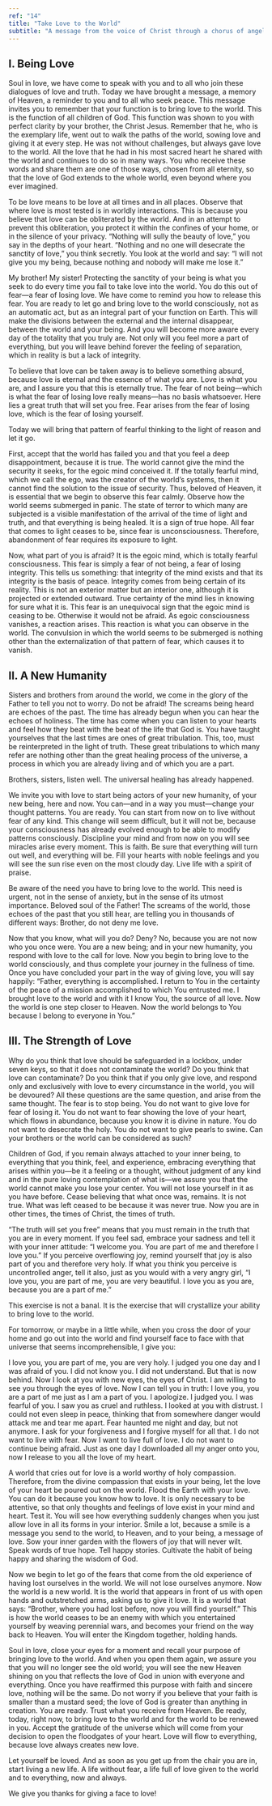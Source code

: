 ```yaml
---
ref: "14"
title: "Take Love to the World"
subtitle: "A message from the voice of Christ through a chorus of angels in the presence of the Archangel Raphael and the Archangel Gabriel"
---
```


## I. Being Love

Soul in love, we have come to speak with you and to all who join these
dialogues of love and truth. Today we have brought a message, a memory of
Heaven, a reminder to you and to all who seek peace. This message invites you
to remember that your function is to bring love to the world. This is the
function of all children of God. This function was shown to you with perfect
clarity by your brother, the Christ Jesus. Remember that he, who is the
exemplary life, went out to walk the paths of the world, sowing love and giving
it at every step. He was not without challenges, but always gave love to the
world. All the love that he had in his most sacred heart he shared with the
world and continues to do so in many ways. You who receive these words and
share them are one of those ways, chosen from all eternity, so that the love of
God extends to the whole world, even beyond where you ever imagined.

To be love means to be love at all times and in all places. Observe that where
love is most tested is in worldly interactions. This is because you believe
that love can be obliterated by the world. And in an attempt to prevent this
obliteration, you protect it within the confines of your home, or in the
silence of your privacy. “Nothing will sully the beauty of love,” you say in
the depths of your heart. “Nothing and no one will desecrate the sanctity of
love,” you think secretly. You look at the world and say: “I will not give you
my being, because nothing and nobody will make me lose it.”

My brother! My sister! Protecting the sanctity of your being is what you seek
to do every time you fail to take love into the world. You do this out of
fear—a fear of losing love. We have come to remind you how to release this
fear. You are ready to let go and bring love to the world consciously, not as
an automatic act, but as an integral part of your function on Earth. This
will make the divisions between the external and the internal disappear,
between the world and your being. And you will become more aware every day of
the totality that you truly are. Not only will you feel more a part of
everything, but you will leave behind forever the feeling of separation, which
in reality is but a lack of integrity.

To believe that love can be taken away is to believe something absurd, because
love is eternal and the essence of what you are. Love is what you are, and I
assure you that this is eternally true. The fear of not being—which is what the
fear of losing love really means—has no basis whatsoever. Here lies a great
truth that will set you free. Fear arises from the fear of losing love, which
is the fear of losing yourself.

Today we will bring that pattern of fearful thinking to the light of reason and
let it go.

First, accept that the world has failed you and that you feel a deep
disappointment, because it is true. The world cannot give the mind the security
it seeks, for the egoic mind conceived it. If the totally fearful mind, which
we call the ego, was the creator of the world’s systems, then it cannot find
the solution to the issue of security. Thus, beloved of Heaven, it is essential
that we begin to observe this fear calmly. Observe how the world seems
submerged in panic. The state of terror to which many are subjected is a
visible manifestation of the arrival of the time of light and truth, and that
everything is being healed. It is a sign of true hope. All fear that comes to
light ceases to be, since fear is unconsciousness. Therefore, abandonment of
fear requires its exposure to light.

Now, what part of you is afraid? It is the egoic mind, which is totally fearful
consciousness. This fear is simply a fear of not being, a fear of losing
integrity. This tells us something: that integrity of the mind exists and that
its integrity is the basis of peace. Integrity comes from being certain of its
reality. This is not an exterior matter but an interior one, although it is
projected or extended outward. True certainty of the mind lies in knowing for
sure what it is. This fear is an unequivocal sign that the egoic mind is
ceasing to be. Otherwise it would not be afraid. As egoic consciousness
vanishes, a reaction arises. This reaction is what you can observe in the
world. The convulsion in which the world seems to be submerged is nothing other
than the externalization of that pattern of fear, which causes it to vanish.

## II. A New Humanity

Sisters and brothers from around the world, we come in the glory of the Father
to tell you not to worry. Do not be afraid! The screams being heard are echoes
of the past.  The time has already begun when you can hear the echoes of
holiness. The time has come when you can listen to your hearts and feel how
they beat with the beat of the life that God is. You have taught yourselves
that the last times are ones of great tribulation. This, too, must be
reinterpreted in the light of truth. These great tribulations to which many
refer are nothing other than the great healing process of the universe, a
process in which you are already living and of which you are a part.

Brothers, sisters, listen well. The universal healing has already happened.

We invite you with love to start being actors of your new humanity, of your new
being, here and now. You can—and in a way you must—change your thought
patterns. You are ready. You can start from now on to live without fear of any
kind. This change will seem difficult, but it will not be, because your
consciousness has already evolved enough to be able to modify patterns
consciously. Discipline your mind and from now on you will see miracles arise
every moment. This is faith. Be sure that everything will turn out well, and
everything will be. Fill your hearts with noble feelings and you will see the
sun rise even on the most cloudy day. Live life with a spirit of praise.

Be aware of the need you have to bring love to the world. This need is urgent,
not in the sense of anxiety, but in the sense of its utmost importance. Beloved
soul of the Father! The screams of the world, those echoes of the past that you
still hear, are telling you in thousands of different ways: Brother, do not
deny me love.

Now that you know, what will you do? Deny? No, because you are not now who you
once were. You are a new being; and in your new humanity, you respond with love
to the call for love. Now you begin to bring love to the world consciously, and
thus complete your journey in the fullness of time. Once you have concluded
your part in the way of giving love, you will say happily: “Father, everything
is accomplished. I return to You in the certainty of the peace of a mission
accomplished to which You entrusted me. I brought love to the world and with it
I know You, the source of all love. Now the world is one step closer to Heaven.
Now the world belongs to You because I belong to everyone in You.”

## III. The Strength of Love

Why do you think that love should be safeguarded in a lockbox, under seven
keys, so that it does not contaminate the world? Do you think that love can
contaminate? Do you think that if you only give love, and respond only and
exclusively with love to every circumstance in the world, you will be devoured?
All these questions are the same question, and arise from the same thought. The
fear is to stop being. You do not want to give love for fear of losing it. You
do not want to fear showing the love of your heart, which flows in abundance,
because you know it is divine in nature. You do not want to desecrate the holy.
You do not want to give pearls to swine. Can your brothers or the world can be
considered as such?

Children of God, if you remain always attached to your inner being, to
everything that you think, feel, and experience, embracing everything that
arises within you—be it a feeling or a thought, without judgment of any kind
and in the pure loving contemplation of what is—we assure you that the world
cannot make you lose your center. You will not lose yourself in it as you have
before. Cease believing that what once was, remains. It is not true. What was
left ceased to be because it was never true. Now you are in other times, the
times of Christ, the times of truth.

“The truth will set you free” means that you must remain in the truth that you
are in every moment. If you feel sad, embrace your sadness and tell it with
your inner attitude: “I welcome you. You are part of me and therefore I love
you.” If you perceive overflowing joy, remind yourself that joy is also part of
you and therefore very holy. If what you think you perceive is uncontrolled
anger, tell it also, just as you would with a very angry girl, “I love you, you
are part of me, you are very beautiful. I love you as you are, because you are
a part of me.”

This exercise is not a banal. It is the exercise that will crystallize your
ability to bring love to the world.

For tomorrow, or maybe in a little while, when you cross the door of your home
and go out into the world and find yourself face to face with that universe
that seems incomprehensible, I give you:

I love you, you are part of me, you are very holy. I judged you one day and I
was afraid of you. I did not know you. I did not understand. But that is now
behind. Now I look at you with new eyes, the eyes of Christ. I am willing to
see you through the eyes of love. Now I can tell you in truth: I love you, you
are a part of me just as I am a part of you. I apologize. I judged you. I was
fearful of you. I saw you as cruel and ruthless. I looked at you with distrust.
I could not even sleep in peace, thinking that from somewhere danger would
attack me and tear me apart. Fear haunted me night and day, but not anymore. I
ask for your forgiveness and I forgive myself for all that. I do not want to
live with fear. Now I want to live full of love. I do not want to continue
being afraid. Just as one day I downloaded all my anger onto you, now I release
to you all the love of my heart.

A world that cries out for love is a world worthy of holy compassion.
Therefore, from the divine compassion that exists in your being, let the love
of your heart be poured out on the world. Flood the Earth with your love. You
can do it because you know how to love. It is only necessary to be attentive,
so that only thoughts and feelings of love exist in your mind and heart. Test
it. You will see how everything suddenly changes when you just allow love in
all its forms in your interior. Smile a lot, because a smile is a message you
send to the world, to Heaven, and to your being, a message of love. Sow your
inner garden with the flowers of joy that will never wilt. Speak words of true
hope. Tell happy stories. Cultivate the habit of being happy and sharing the
wisdom of God.

Now we begin to let go of the fears that come from the old experience of having
lost ourselves in the world. We will not lose ourselves anymore. Now the world
is a new world. It is the world that appears in front of us with open hands and
outstretched arms, asking us to give it love. It is a world that says:
“Brother, where you had lost before, now you will find yourself.” This is how
the world ceases to be an enemy with which you entertained yourself by
weaving perennial wars, and becomes your friend on the way back to Heaven. You
will enter the Kingdom together, holding hands.

Soul in love, close your eyes for a moment and recall your purpose of bringing
love to the world. And when you open them again, we assure you that you will no
longer see the old world; you will see the new Heaven shining on you that
reflects the love of God in union with everyone and everything. Once you have
reaffirmed this purpose with faith and sincere love, nothing will be the same.
Do not worry if you believe that your faith is smaller than a mustard seed; the
love of God is greater than anything in creation. You are ready. Trust what you
receive from Heaven. Be ready, today, right now, to bring love to the world and
for the world to be renewed in you. Accept the gratitude of the universe which
will come from your decision to open the floodgates of your heart. Love will
flow to everything, because love always creates new love.

Let yourself be loved. And as soon as you get up from the chair you are in,
start living a new life. A life without fear, a life full of love given to the
world and to everything, now and always.

We give you thanks for giving a face to love!

